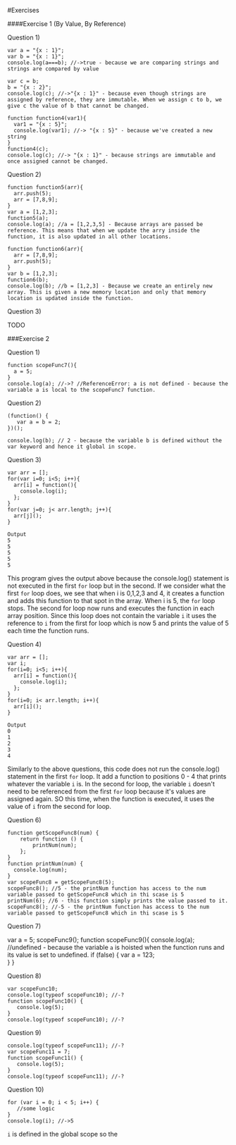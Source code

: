 #Exercises

####Exercise 1 (By Value, By Reference)

Question 1)

	var a = "{x : 1}";
	var b = "{x : 1}";
	console.log(a===b); //->true - because we are comparing strings and strings are compared by value
	 
	var c = b;
	b = "{x : 2}";
	console.log(c); //->"{x : 1}" - because even though strings are assigned by reference, they are immutable. When we assign c to b, we give c the value of b that cannot be changed. 
	 
	function function4(var1){
	  var1 = "{x : 5}";
	  console.log(var1); //-> "{x : 5}" - because we've created a new string
	}
	function4(c);
	console.log(c); //-> "{x : 1}" - because strings are immutable and once assigned cannot be changed. 

Question 2)


	function function5(arr){
	  arr.push(5);
	  arr = [7,8,9];
	}
	var a = [1,2,3];
	function5(a);
	console.log(a); //a = [1,2,3,5] - Because arrays are passed be reference. This means that when we update the arry inside the function, it is also updated in all other locations. 
	 
	function function6(arr){
	  arr = [7,8,9];
	  arr.push(5);
	}
	var b = [1,2,3];
	function6(b);
	console.log(b); //b = [1,2,3] - Because we create an entirely new array. This is given a new memory location and only that memory location is updated inside the function. 

Question 3)

TODO


###Exercise 2

Question 1)

	function scopeFunc7(){
	  a = 5;
	}
	console.log(a); //->? //ReferenceError: a is not defined - because the variable a is local to the scopeFunc7 function.

Question 2)


	(function() {
	   var a = b = 2;
	})();
	 
	console.log(b); // 2 - because the variable b is defined without the var keyword and hence it global in scope.

Question 3)

	var arr = [];
	for(var i=0; i<5; i++){
	  arr[i] = function(){
	    console.log(i);
	  };
	}
	for(var j=0; j< arr.length; j++){
	  arr[j]();
	}

	Output
	5
	5
	5
	5
	5

This program gives the output above because the console.log() statement is not executed in the first `for` loop but in the second. If we consider what the first `for` loop does, we see that when i is 0,1,2,3 and 4, it creates a function and adds this function to that spot in the array. When i is 5, the `for` loop stops. The second for loop now runs and executes the function in each array position. Since this loop does not contain the variable `i` it uses the reference to `i` from the first for loop which is now 5 and prints the value of 5 each time the function runs. 

Question 4)

	var arr = [];
	var i;
	for(i=0; i<5; i++){
	  arr[i] = function(){
	    console.log(i);
	  };
	}
	for(i=0; i< arr.length; i++){
	  arr[i]();
	}

	Output
	0
	1
	2
	3
	4

Similarly to the above questions, this code does not run the console.log() statement in the first `for` loop. It add a function to positions 0 - 4 that prints whatever the variable `i` is. In the second for loop, the variable `i` doesn't need to be referenced from the first `for` loop because it's values are assigned again. SO this time, when the function is executed, it uses the value of `i` from the second for loop. 

Question 6)

	function getScopeFunc8(num) {
	    return function () {
	        printNum(num);
	    };
	}
	function printNum(num) {
	  console.log(num);
	}
	var scopeFunc8 = getScopeFunc8(5);
	scopeFunc8(); //5 - the printNum function has access to the num variable passed to getScopeFunc8 which in thi scase is 5
	printNum(6); //6 - this function simply prints the value passed to it.
	scopeFunc8(); //-5 - the printNum function has access to the num variable passed to getScopeFunc8 which in thi scase is 5

Question 7)

var a = 5;
scopeFunc9();
function scopeFunc9(){
    console.log(a); //undefined - because the variable `a` is hoisted when the function runs and its value is set to undefined. 
    if (false)
    {
        var a = 123;  
    }
}

Question 8)

	var scopeFunc10;
	console.log(typeof scopeFunc10); //-?
	function scopeFunc10() {
	   console.log(5);
	}
	console.log(typeof scopeFunc10); //-?

Question 9)

	console.log(typeof scopeFunc11); //-?
	var scopeFunc11 = 7;
	function scopeFunc11() {
	   console.log(5);
	}
	console.log(typeof scopeFunc11); //-?

Question 10)

	for (var i = 0; i < 5; i++) {
	   //some logic
	}
	console.log(i); //->5

`i` is defined in the global scope so the 

